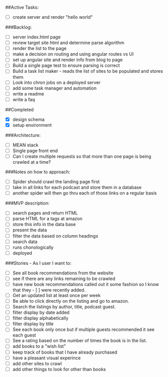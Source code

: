 ##Active Tasks:
- [ ] create server and render "hello world"

###Backlog:
- [ ] server index.html page
- [ ] review target site html and determine parse algorithm 
- [ ] render the list to the page
- [ ] make a decision on routing and using angular routes vs UI
- [ ] set up angular site and render info from blog to page
- [ ] Build a single page test to ensure parsing is correct
- [ ] Build a task list maker - reads the list of sites to be populated and stores them
- [ ] Look into chron jobs on a deployed server
- [ ] add some task manager and automation
- [ ] write a readme
- [ ] write a faq

##Completed
- [x] design schema
- [x] setup environment

###Architecture:
- [ ] MEAN stack
- [ ] Single page front end
- [ ] Can I create multiple requests so that more than one page is being crawled at a time?

###Notes on how to approach:
- [ ] Spider should crawl the landing page first
- [ ] take in all links for each podcast and store them in a database
- [ ] another spider will then go thru each of those links on a regular basis

###MVP description:
- [ ] search pages and return HTML
- [ ] parse HTML for a tags at amazon
- [ ] store this info in the data base
- [ ] present the data
- [ ] filter the data based on column headings
- [ ] search data
- [ ] runs chonologically
- [ ] deployed

###Stories - As I user I want to:
- [ ] See all book recommendations from the website
- [ ] see if there are any links remaining to be crawled
- [ ] have new book recommendations called out it some fashion so I know that they - [ ] were recently added.
- [ ] Get an updated list at least once per week
- [ ] Be able to click directly on the listing and go to amazon.  
- [ ] Search the listings by author, title, podcast guest.
- [ ] filter display by date added
- [ ] filter display alphabetically
- [ ] filter display by title 
- [ ] See each book only once but if multiple guests recommended it see each guest
- [ ] See a rating based on the number of times the book is in the list.
- [ ] add books to a "wish list"
- [ ] keep track of books that I have already purchased
- [ ] have a pleasant visual experince
- [ ] add other sites to crawl
- [ ] add other things to look for other than books
